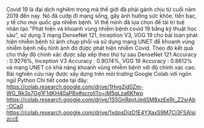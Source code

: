 Covid 19 là đại dịch nghiêm trọng mà thế giới đã phải gánh chịu từ cuối năm 2019 đến nay. Nó đã cướp đi mạng sống, gây ảnh hưởng sức khỏe, tiền bạc, y tế cho mọi quốc gia nhiễm bệnh. Vì thế mình đã lựa chọn để tài trí tuệ nhân tạo "Phát hiện và khoanh vùng nhiễm bệnh covid 19 bằng kỹ thuật học sâu", sử dụng 3 mạng DenseNet 121, Inception V3, VGG 19 cho bài toán phát hiện nhiễm bệnh từ ảnh chụp phổi và sử dụng mạng UNET để khoanh vùng nhiễm bệnh nếu hình ảnh đó được phát hiện nhiễm Covid.
Theo đó kết quả cho thấy độ chính xác được sắp xếp theo thứ tự sau DenseNet 121 Accuracy : 0.9276%, Inception V3 Accuracy : 0.9074%, VGG 19 Accuracy : 0.8612% và mạng UNET có khả năng khoanh vùng nhiễm bệnh với độ chính xác cao.
Bài nghiên cứu này được xây dựng trên môi trường Google Colab với ngôn ngữ Python
Chi tiết code tại đây: 
https://colab.research.google.com/drive/1Hvg2jd0Zm-WG_Rk3s7Gg1F1dKH40aPBx#scrollTo=iM5qLza6Kfwp
https://colab.research.google.com/drive/1S5GnRpytJedSM8xzEeRr_Z2srAb-OCa0
https://colab.research.google.com/drive/1xdpsDjzD1E4YXaxS9M7Ci3FSAlsizccE

